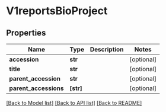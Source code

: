 # V1reportsBioProject


## Properties
Name | Type | Description | Notes
------------ | ------------- | ------------- | -------------
**accession** | **str** |  | [optional] 
**title** | **str** |  | [optional] 
**parent_accession** | **str** |  | [optional] 
**parent_accessions** | **[str]** |  | [optional] 

[[Back to Model list]](../README.md#documentation-for-models) [[Back to API list]](../README.md#documentation-for-api-endpoints) [[Back to README]](../README.md)


